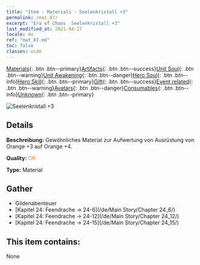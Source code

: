 ```yaml
---
title: "Item - Materials - Seelenkristall +3"
permalink: /mat_87/
excerpt: "Era of Chaos  Seelenkristall +3"
last_modified_at: 2021-04-27
locale: de
ref: "mat_87.md"
toc: false
classes: wide
---
```

 [Materials](/ItemsDE/){: .btn .btn--primary}[Artifacts](/ItemsDE/Artifacts/){: .btn .btn--success}[Unit Soul](/ItemsDE/UnitSoul/){: .btn .btn--warning}[Unit Awakening](/ItemsDE/UnitAwakening/){: .btn .btn--danger}[Hero Soul](/ItemsDE/HeroSoul/){: .btn .btn--info}[Hero Skill](/ItemsDE/HeroSkill/){: .btn .btn--primary}[Gift](/ItemsDE/Gift/){: .btn .btn--success}[Event related](/ItemsDE/Events/){: .btn .btn--warning}[Avatars](/ItemsDE/Avatars/){: .btn .btn--danger}[Consumables](/ItemsDE/Consumables/){: .btn .btn--info}[Unknown](/ItemsDE/Unknown/){: .btn .btn--primary}

 ![Seelenkristall +3](/images/t/i_cailiao_shuijing3.png)

## Details
 **Beschreibung:** Gewöhnliches Material zur Aufwertung von Ausrüstung von Orange +3 auf Orange +4.

 **Quality:** <span style="color: #FF8C00">OK</span>

 **Type:** Material

## Gather

*    Gildenabenteuer 
*    [Kapitel 24: Feendrache -> 24-6](/de/Main Story/Chapter 24_6/) 
*    [Kapitel 24: Feendrache -> 24-12](/de/Main Story/Chapter 24_12/) 
*    [Kapitel 24: Feendrache -> 24-15](/de/Main Story/Chapter 24_15/) 

## This item contains:

  None


